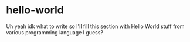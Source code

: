 # hello-world
Uh yeah idk what to write so I'll fill this section with Hello World stuff from various programming language I guess?
